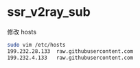 # ssr_v2ray_sub

修改 hosts
```bash
sudo vim /etc/hosts
199.232.28.133  raw.githubusercontent.com
199.232.4.133   raw.githubusercontent.com
```
